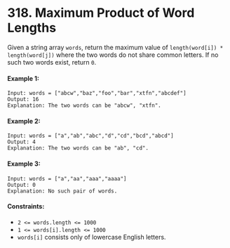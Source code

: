# 318. Maximum Product of Word Lengths

Given a string array `words`, return the maximum value of `length(word[i]) * length(word[j])` where the two words do not share common letters. If no such two words exist, return `0`.

#### Example 1:

```
Input: words = ["abcw","baz","foo","bar","xtfn","abcdef"]
Output: 16
Explanation: The two words can be "abcw", "xtfn".
```

#### Example 2:

```
Input: words = ["a","ab","abc","d","cd","bcd","abcd"]
Output: 4
Explanation: The two words can be "ab", "cd".
```

#### Example 3:

```
Input: words = ["a","aa","aaa","aaaa"]
Output: 0
Explanation: No such pair of words.
``` 

#### Constraints:

+ `2 <= words.length <= 1000`
+ `1 <= words[i].length <= 1000`
+ `words[i]` consists only of lowercase English letters.